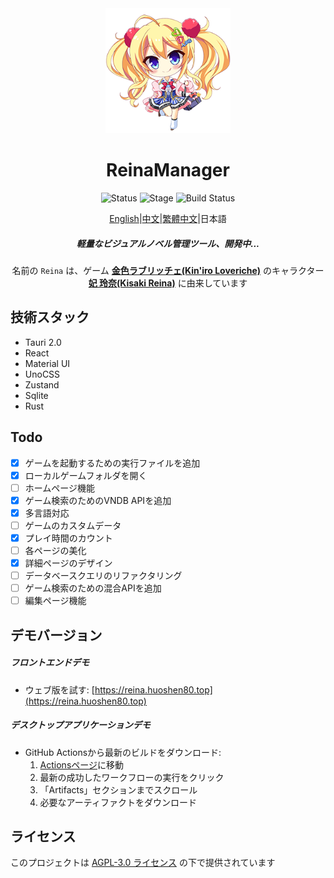 <div align="center">
  <div style="width:200px">
    <a href="https://vndb.org/c64303">
      <img src="src-tauri/icons/reina.png" alt="Reina">
    </a>
  </div>

<h1>ReinaManager</h1>

![Status](https://img.shields.io/badge/status-active-brightgreen) ![Stage](https://img.shields.io/badge/stage-beta-blue) ![Build Status](https://github.com/huoshen80/ReinaManager/actions/workflows/build.yml/badge.svg)

<p align="center"><a href="./README.md">English</a>|<a href="./README.zh_CN.md">中文</a>|<a href="./README.zh_TW.md">繁體中文</a>|日本語</p>

<h5>軽量なビジュアルノベル管理ツール、開発中...</h5>

名前の `Reina` は、ゲーム <a href="https://vndb.org/v21852"><b>金色ラブリッチェ(Kin'iro Loveriche)</b></a> のキャラクター <a href="https://vndb.org/c64303"><b>妃 玲奈(Kisaki Reina)</b></a> に由来しています

</div>

## 技術スタック

- Tauri 2.0
- React
- Material UI
- UnoCSS
- Zustand
- Sqlite
- Rust

## Todo

- [x] ゲームを起動するための実行ファイルを追加
- [x] ローカルゲームフォルダを開く
- [ ] ホームページ機能
- [x] ゲーム検索のためのVNDB APIを追加
- [x] 多言語対応
- [ ] ゲームのカスタムデータ
- [x] プレイ時間のカウント
- [ ] 各ページの美化
- [x] 詳細ページのデザイン
- [ ] データベースクエリのリファクタリング
- [ ] ゲーム検索のための混合APIを追加
- [ ] 編集ページ機能

## デモバージョン

##### フロントエンドデモ
- ウェブ版を試す: [https://reina.huoshen80.top](https://reina.huoshen80.top)

##### デスクトップアプリケーションデモ
- GitHub Actionsから最新のビルドをダウンロード:
  1. [Actionsページ](https://github.com/huoshen80/ReinaManager/actions/workflows/build.yml)に移動
  2. 最新の成功したワークフローの実行をクリック
  3. 「Artifacts」セクションまでスクロール
  4. 必要なアーティファクトをダウンロード

## ライセンス

このプロジェクトは [AGPL-3.0 ライセンス](https://github.com/huoshen80/ReinaManager#AGPL-3.0-1-ov-file) の下で提供されています
